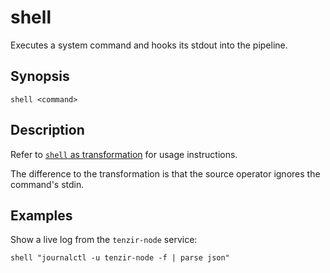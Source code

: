 # shell

Executes a system command and hooks its stdout into the pipeline.

## Synopsis

```
shell <command>
```

## Description

Refer to [`shell` as transformation](../transformations/shell.md) for usage
instructions.

The difference to the transformation is that the source operator ignores the
command's stdin.

## Examples

Show a live log from the `tenzir-node` service:

```
shell "journalctl -u tenzir-node -f | parse json"
```
